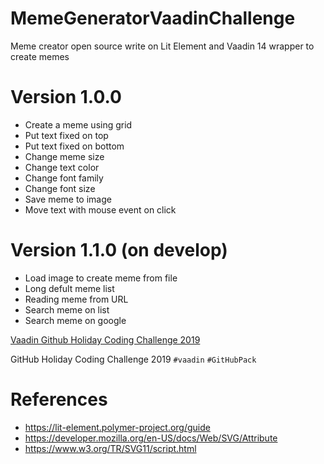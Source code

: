 # MemeGeneratorVaadinChallenge

Meme creator open source write on Lit Element and Vaadin 14 wrapper to create memes

# Version 1.0.0
 - Create a meme using grid
 - Put text fixed on top
 - Put text fixed on bottom
 - Change meme size
 - Change text color
 - Change font family
 - Change font size
 - Save meme to image
 - Move text with mouse event on click

# Version 1.1.0 (on develop)
 - Load image to create meme from file
 - Long defult meme list
 - Reading meme from URL
 - Search meme on list
 - Search meme on google

[Vaadin Github Holiday Coding Challenge 2019](https://vaadin.com/blog/github-holiday-coding-challenge-2019)

GitHub Holiday Coding Challenge 2019 `#vaadin` `#GitHubPack`

# References
 - https://lit-element.polymer-project.org/guide
 - https://developer.mozilla.org/en-US/docs/Web/SVG/Attribute
 - https://www.w3.org/TR/SVG11/script.html

